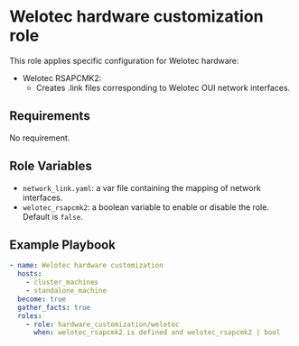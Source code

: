 # Welotec hardware customization role

This role applies specific configuration for Welotec hardware:
* Welotec RSAPCMK2:
  * Creates .link files corresponding to Welotec OUI network interfaces.

## Requirements

No requirement.

## Role Variables
* `network_link.yaml`: a var file containing the mapping of network interfaces.
* `welotec_rsapcmk2`: a boolean variable to enable or disable the role.
  Default is `false`.

## Example Playbook

```yaml
- name: Welotec hardware customization
  hosts:
    - cluster_machines
    - standalone_machine
  become: true
  gather_facts: true
  roles:
    - role: hardware_customization/welotec
      when: welotec_rsapcmk2 is defined and welotec_rsapcmk2 | bool
```
